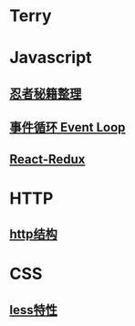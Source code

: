 # Terry

# Javascript

## [忍者秘籍整理](https://outofhadoop.github.io/blog/read_javascript_ninja)
## [事件循环 Event Loop](https://outofhadoop.github.io/blog/event_loop)

## [React-Redux](https://outofhadoop.github.io/blog/react-redux)

# HTTP

## [http结构](https://outofhadoop.github.io/blog/http)

# CSS

## [less特性](https://outofhadoop.github.io/blog/less%E7%89%B9%E6%80%A7)
